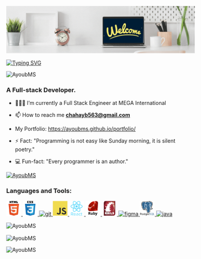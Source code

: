 ![Banner](./Banner.gif)


[![Typing SVG](https://readme-typing-svg.herokuapp.com?color=%2336BCF7&lines=+Hello+%F0%9F%98%80;I'm+Ayoub+Chahir......;I+am+a+Software+Developer;Nice+to+meet+you+!%F0%9F%91%8B)](https://git.io/typing-svg)


<p align="left"> <img src="https://komarev.com/ghpvc/?username=AyoubMS&label=Profile%20views&color=0e75b6&style=flat" alt="AyoubMS" /> </p>

<h3 align="left">A Full-stack Developer.</h3>

- 👨🏾‍💻 I’m currently a Full Stack Engineer at MEGA International

- 📫 How to reach me **chahayb563@gmail.com**

- My Portfolio: https://ayoubms.github.io/portfolio/

- ⚡ Fact: "Programming is not easy like Sunday morning, it is silent poetry."

- 💻 Fun-fact: "Every programmer is an author."


<p align="left"> <a href="https://github.com/ryo-ma/github-profile-trophy"><img src="https://github-profile-trophy.vercel.app/?username=AyoubMS&theme=nord&row=1&column=6" alt="AyoubMS" /></a> </p>

<h3 align="left"> Languages and Tools:</h3>
<p> 
 <a href="https://www.w3.org/html/" target="_blank"> <img src="https://raw.githubusercontent.com/devicons/devicon/master/icons/html5/html5-original-wordmark.svg" alt="html5" width="40" height="40"/> </a> <a href="https://www.w3schools.com/css/" target="_blank"> <img src="https://raw.githubusercontent.com/devicons/devicon/master/icons/css3/css3-original-wordmark.svg" alt="css3" width="40" height="40"/> </a>
 <a href="https://git-scm.com/" target="_blank"> <img src="https://www.vectorlogo.zone/logos/git-scm/git-scm-icon.svg" alt="git" width="40" height="40"/> </a> 
 <a href="https://developer.mozilla.org/en-US/docs/Web/JavaScript" target="_blank"> <img src="https://raw.githubusercontent.com/devicons/devicon/master/icons/javascript/javascript-original.svg" alt="javascript" width="40" height="40"/> </a>
   <a href="https://reactjs.org/" target="_blank"> <img src="https://raw.githubusercontent.com/devicons/devicon/master/icons/react/react-original-wordmark.svg" alt="react" width="40" height="40"/> </a> 
   <a href="https://rubyonrails.org/" target="_blank"> <img src="https://raw.githubusercontent.com/devicons/devicon/master/icons/ruby/ruby-original-wordmark.svg" alt="rails" width="40" height="40"/> </a> 
   <a href="https://rubyonrails.org/" target="_blank"> <img src="https://raw.githubusercontent.com/devicons/devicon/master/icons/rails/rails-original-wordmark.svg" alt="rails" width="40" height="40"/> </a> 
 <a href="https://www.figma.com/" target="_blank"> <img src="https://raw.githubusercontent.com/rahul-jha98/github_readme_icons/main/language_and_tools/square/figma/figma.svg" alt="figma" height='42px'/> </a>
 <a href="https://www.postgresql.org" target="_blank" rel="noreferrer"> <img src="https://raw.githubusercontent.com/devicons/devicon/master/icons/postgresql/postgresql-original-wordmark.svg" alt="postgresql" width="40" height="40"/> </a>
 <a href="https://www.java.com/fr/" target="_blank" rel="noreferrer"> <img src="
            <img src="https://cdn.jsdelivr.net/gh/devicons/devicon/icons/java/java-original-wordmark.svg" alt="java" width="40" height="40"/> </a>
   </p>

   <p >
   <img align="center" src="https://github-readme-stats.vercel.app/api?username=AyoubMS&show_icons=true&locale=en&theme=tokyonight" alt="AyoubMS" />
   </p>

   <p><img align="center" src="https://github-readme-streak-stats.herokuapp.com/?user=AyoubMS&theme=tokyonight" alt="AyoubMS" /></p>

   <p><img align="left" src="https://github-readme-stats.vercel.app/api/top-langs?username=AyoubMS&show_icons=true&locale=en&layout=compact&theme=tokyonight" alt="AyoubMS" /></p>
   
